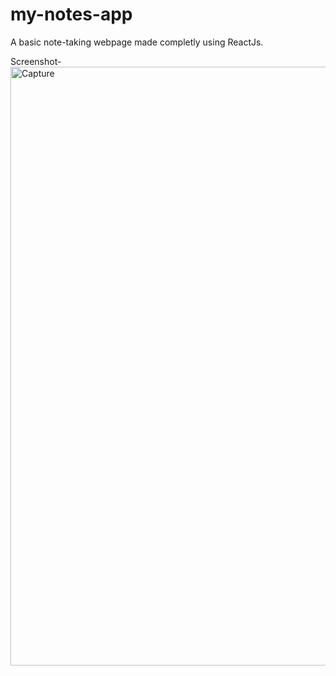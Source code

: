 # my-notes-app
A basic note-taking webpage made completly using ReactJs.


Screenshot-
<img width="958" alt="Capture" src="https://user-images.githubusercontent.com/60129101/89318455-71295d80-d69c-11ea-8e3e-e600e34d2743.PNG">

